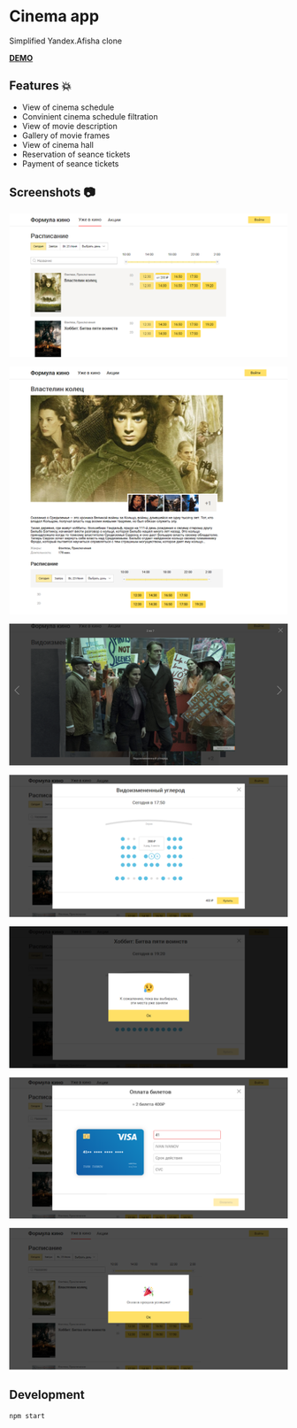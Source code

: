 # Cinema app

Simplified Yandex.Afisha clone

**[DEMO]()**

## Features :boom:
 * View of cinema schedule
 * Convinient cinema schedule filtration 
 * View of movie description
 * Gallery of movie frames
 * View of cinema hall
 * Reservation of seance tickets
 * Payment of seance tickets

## Screenshots :camera:
![Cinema schedule screenshot](src/assets/images/cinema-schedule.png)

![Movie frames gallery screenshot](src/assets/images/movie-description.png)

![Movie frames from gallery viewer screenshot](src/assets/images/movie-frames-viewer.png)

![Cinema hall screenshot](src/assets/images/cinema-hall.png)

![Reservation failure screenshot](src/assets/images/reservation-failure.png)

![Tickets payment process screenshot](src/assets/images/payment.png)

![Success payment status screenshot](src/assets/images/payment-success.png)


## Development
```
npm start
```
